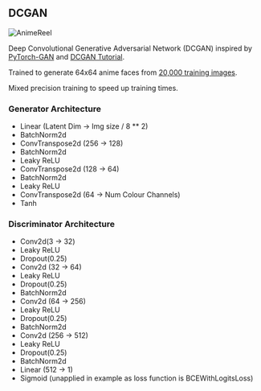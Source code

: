 ## DCGAN
![AnimeReel](https://github.com/user-attachments/assets/4380a2b2-fec1-4794-a31f-aef077e93f1b)

Deep Convolutional Generative Adversarial Network (DCGAN) inspired by [PyTorch-GAN](https://github.com/eriklindernoren/PyTorch-GAN/blob/master/implementations/dcgan/dcgan.py) and [DCGAN Tutorial](https://pytorch.org/tutorials/beginner/dcgan_faces_tutorial.html).

Trained to generate 64x64 anime faces from [20,000 training images](https://huggingface.co/datasets/huggan/anime-faces).

Mixed precision training to speed up training times.

### Generator Architecture
- Linear (Latent Dim -> Img size / 8 ** 2)
- BatchNorm2d
- ConvTranspose2d (256 -> 128)
- BatchNorm2d
- Leaky ReLU
- ConvTranspose2d (128 -> 64)
- BatchNorm2d
- Leaky ReLU
- ConvTranspose2d (64 -> Num Colour Channels)
- Tanh

### Discriminator Architecture
- Conv2d(3 -> 32)
- Leaky ReLU
- Dropout(0.25)
- Conv2d (32 -> 64)
- Leaky ReLU
- Dropout(0.25)
- BatchNorm2d
- Conv2d (64 -> 256)
- Leaky ReLU
- Dropout(0.25)
- BatchNorm2d
- Conv2d (256 -> 512)
- Leaky ReLU
- Dropout(0.25)
- BatchNorm2d
- Linear (512 -> 1)
- Sigmoid (unapplied in example as loss function is BCEWithLogitsLoss)

